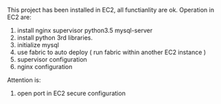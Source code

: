 This project has been installed in EC2, all functianlity are ok.
Operation in EC2 are:
1. install nginx supervisor python3.5 mysql-server
2. install python 3rd libraries.
3. initialize mysql
4. use fabric to auto deploy ( run fabric within another EC2 instance )
5. supervisor configuration
6. nginx configuration

Attention is:
1. open port in EC2 secure configuration